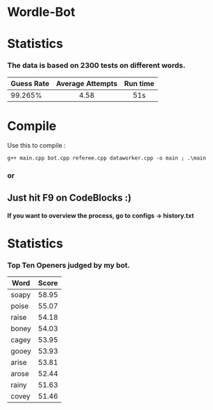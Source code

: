 # Wordle-Bot


# Statistics

### The data is based on 2300 tests on different words.

| Guess Rate | Average Attempts | Run time|
| -----------|:------------------:|:-----:|
| 99.265% | 4.58 | 51s|


# Compile

Use this to compile :

```
g++ main.cpp bot.cpp referee.cpp dataworker.cpp -o main ; .\main
```
### or 

## Just hit F9 on CodeBlocks :)


#### If you want to overview the process, go to configs -> history.txt

# Statistics

### Top Ten Openers judged by my bot. 

| Word | Score |
| ----|:------:|
| soapy | 58.95 |
| poise| 55.07|
| raise| 54.18| 
| boney| 54.03|
| cagey| 53.95|
| gooey| 53.93|
| arise| 53.81|
| arose| 52.44|
| rainy| 51.63|
| covey| 51.46|
